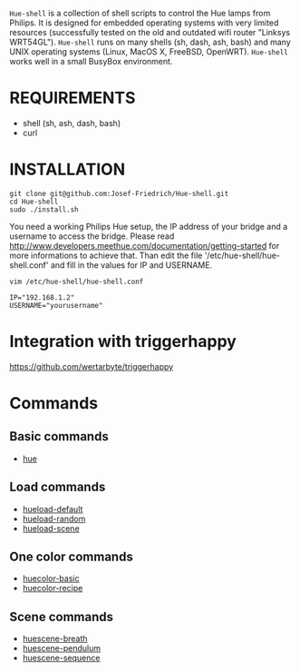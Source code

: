 `Hue-shell` is a collection of shell scripts to control the Hue lamps from
Philips. It is designed for embedded operating systems with very limited
resources (successfully tested on the old and outdated wifi router
"Linksys WRT54GL"). `Hue-shell` runs on many shells (sh, dash, ash, bash)
and many UNIX operating systems (Linux, MacOS X, FreeBSD, OpenWRT).
`Hue-shell` works well in a small BusyBox environment.

# REQUIREMENTS

* shell (sh, ash, dash, bash)
* curl

# INSTALLATION

```
git clone git@github.com:Josef-Friedrich/Hue-shell.git
cd Hue-shell
sudo ./install.sh
```

You need a working Philips Hue setup, the IP address of your
bridge and a username to access the bridge. Please read
http://www.developers.meethue.com/documentation/getting-started for more
informations to achieve that. Than edit the file '/etc/hue-shell/hue-shell.conf' and fill
in the values for IP and USERNAME.

```
vim /etc/hue-shell/hue-shell.conf
```

```
IP="192.168.1.2"
USERNAME="yourusername"
```

# Integration with triggerhappy

https://github.com/wertarbyte/triggerhappy

# Commands

## Basic commands

* [hue](doc/hue.txt)

## Load commands

* [hueload-default](doc/hueload-default.txt)
* [hueload-random](doc/hueload-random.txt)
* [hueload-scene](doc/hueload-scene.txt)

## One color commands

* [huecolor-basic](doc/huecolor-basic.txt)
* [huecolor-recipe](doc/huecolor-recipe.txt)

## Scene commands

* [huescene-breath](doc/huescene-breath.txt)
* [huescene-pendulum](doc/huescene-pendulum.txt)
* [huescene-sequence](doc/huescene-sequence.txt)

